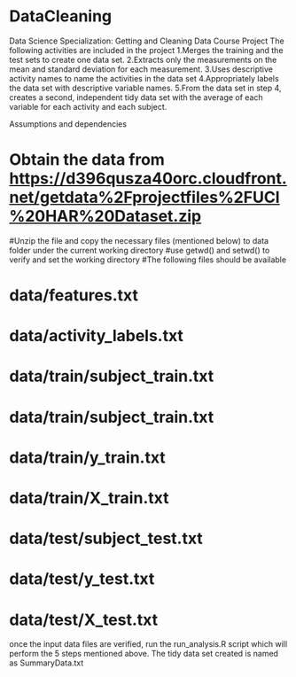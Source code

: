 # DataCleaning
Data Science Specialization: Getting and Cleaning Data Course Project
The following activities are included in the project
1.Merges the training and the test sets to create one data set.
2.Extracts only the measurements on the mean and standard deviation for each measurement. 
3.Uses descriptive activity names to name the activities in the data set
4.Appropriately labels the data set with descriptive variable names. 
5.From the data set in step 4, creates a second, independent tidy data set with the average of each variable for each activity and each subject.

Assumptions and dependencies
# Obtain the data from https://d396qusza40orc.cloudfront.net/getdata%2Fprojectfiles%2FUCI%20HAR%20Dataset.zip  
#Unzip the file and copy the necessary files (mentioned below) to data folder under the current working directory 
#use getwd() and setwd()  to verify and set the working directory
#The following  files should be available
#    data/features.txt
#    data/activity_labels.txt
#    data/train/subject_train.txt
#    data/train/subject_train.txt
#    data/train/y_train.txt
#    data/train/X_train.txt
#    data/test/subject_test.txt
#    data/test/y_test.txt
#    data/test/X_test.txt

once the input data files are verified, run the run_analysis.R script which will perform the 5 steps mentioned above. 
The tidy data set created is named as SummaryData.txt
